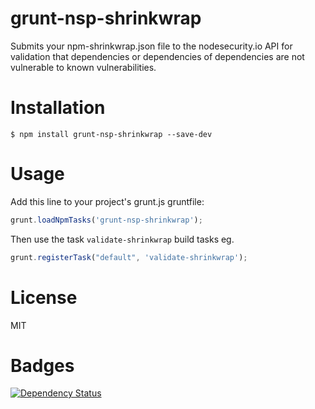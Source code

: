 # grunt-nsp-shrinkwrap

Submits your npm-shrinkwrap.json file to the nodesecurity.io API for validation that dependencies or dependencies of dependencies are not vulnerable to known vulnerabilities.

# Installation

    $ npm install grunt-nsp-shrinkwrap --save-dev

# Usage

Add this line to your project's grunt.js gruntfile:
```js
grunt.loadNpmTasks('grunt-nsp-shrinkwrap');
```

Then use the task `validate-shrinkwrap` build tasks eg.
```js
grunt.registerTask("default", 'validate-shrinkwrap');
```

# License

MIT

# Badges

[![Dependency Status](https://david-dm.org/nodesecurity/grunt-nsp-shrinkwrap.png)](https://david-dm.org/nodesecurity/grunt-nsp-shrinkwrap)
